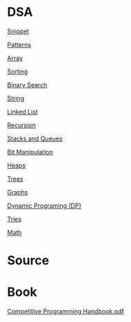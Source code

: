 # DSA

[Snippet](Snippet%202364f109b40380928f17d416eadcf5be.md)

[Patterns](Patterns%202364f109b40380989727cfbb135d4ba8.md)

[Array](Array%202344f109b40380158163dcc697e7277d.md)

[Sorting](Sorting%202344f109b40380a69bb0fa1a675c5024.md)

[Binary Search](Binary%20Search%202344f109b4038094aad4fceb405b6003.md)

[String](String%202344f109b40380898e18fdd867bf6dc5.md)

[Linked List](Linked%20List%202344f109b40380cfa04fe4e7303450bf.md)

[Recursion](Recursion%202354f109b4038018b86bcc688c05dfc0.md)

[Stacks and Queues](Stacks%20and%20Queues%202354f109b40380548fb7c31338941ec9.md)

[Bit Manipulation](Bit%20Manipulation%202354f109b4038056aca9d79f1b7aa47b.md)

[Heaps](Heaps%202354f109b40380db9a26f0b3ede17347.md)

[Trees](Trees%202364f109b40380fa8c8ed2218be92bf0.md)

[Graphs](Graphs%202354f109b40380228c01f8b573bca23e.md)

[Dynamic Programing (DP)](Dynamic%20Programing%20(DP)%202354f109b40380b4b9c3d59876c8224e.md)

[Tries](Tries%202354f109b4038091b5bdf4c62ea99cad.md)

[Math](Math%202384f109b403804fb0b6dcb107dfb2ae.md)

# Source



# Book

[Competitive Programming Handbook.pdf](Competitive_Programming_Handbook.pdf)

#